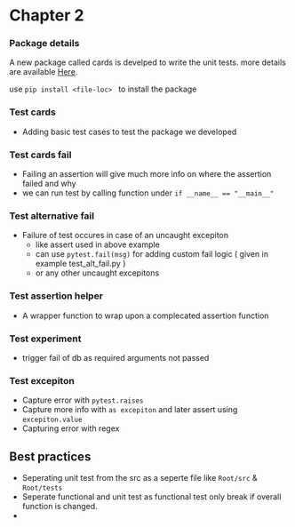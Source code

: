 # Chapter 2

### Package details

A new package called cards is develped to write the unit tests. more details are available [Here](cards_proj/README.md).

use `pip install <file-loc> ` to install the package

### Test cards

* Adding basic test cases to test the package we developed

### Test cards fail

* Failing an assertion will give much more info on where the assertion failed and why
* we can run test by calling function under `if __name__ == "__main__"`

### Test alternative fail

* Failure of test occures in case of an uncaught excepiton
  * like assert used in above example
  * can use `pytest.fail(msg)` for adding custom fail logic ( given in example test_alt_fail.py )
  * or any other uncaught excepitons

### Test assertion helper

* A wrapper function to wrap upon a complecated assertion function

### Test experiment

* trigger fail of db as required arguments not passed

### Test excepiton

* Capture error with `pytest.raises`
* Capture more info with `as excepiton` and later assert using `excepiton.value`
* Capturing error with regex

## Best practices

* Seperating unit test from the src as a seperte file like `Root/src` & `Root/tests`
* Seperate functional and unit test as functional test only break if overall function is changed.
*
